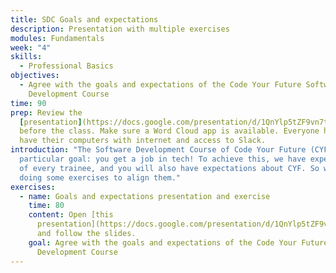 ```yaml
---
title: SDC Goals and expectations
description: Presentation with multiple exercises
modules: Fundamentals
week: "4"
skills:
  - Professional Basics
objectives:
  - Agree with the goals and expectations of the Code Your Future Software
    Development Course
time: 90
prep: Review the
  [presentation](https://docs.google.com/presentation/d/1QnYlp5tZF9vn7tJqtu0wrBO8_qNtqZdXqeQJ6dPQuHY/edit?usp=sharing)
  before the class. Make sure a Word Cloud app is available. Everyone has to
  have their computers with internet and access to Slack.
introduction: "The Software Development Course of Code Your Future (CYF) has a
  particular goal: you get a job in tech! To achieve this, we have expectations
  of every trainee, and you will also have expectations about CYF. So we are now
  doing some exercises to align them."
exercises:
  - name: Goals and expectations presentation and exercise
    time: 80
    content: Open [this
      presentation](https://docs.google.com/presentation/d/1QnYlp5tZF9vn7tJqtu0wrBO8_qNtqZdXqeQJ6dPQuHY/edit?usp=sharing)
      and follow the slides.
    goal: Agree with the goals and expectations of the Code Your Future Software
      Development Course
---
```

